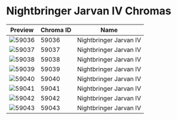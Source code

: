 # Nightbringer Jarvan IV Chromas

| Preview | Chroma ID | Name |
|---------|-----------|------|
| ![59036](https://raw.communitydragon.org/latest/plugins/rcp-be-lol-game-data/global/default/v1/champion-chroma-images/59/59036.png) | 59036 | Nightbringer Jarvan IV |
| ![59037](https://raw.communitydragon.org/latest/plugins/rcp-be-lol-game-data/global/default/v1/champion-chroma-images/59/59037.png) | 59037 | Nightbringer Jarvan IV |
| ![59038](https://raw.communitydragon.org/latest/plugins/rcp-be-lol-game-data/global/default/v1/champion-chroma-images/59/59038.png) | 59038 | Nightbringer Jarvan IV |
| ![59039](https://raw.communitydragon.org/latest/plugins/rcp-be-lol-game-data/global/default/v1/champion-chroma-images/59/59039.png) | 59039 | Nightbringer Jarvan IV |
| ![59040](https://raw.communitydragon.org/latest/plugins/rcp-be-lol-game-data/global/default/v1/champion-chroma-images/59/59040.png) | 59040 | Nightbringer Jarvan IV |
| ![59041](https://raw.communitydragon.org/latest/plugins/rcp-be-lol-game-data/global/default/v1/champion-chroma-images/59/59041.png) | 59041 | Nightbringer Jarvan IV |
| ![59042](https://raw.communitydragon.org/latest/plugins/rcp-be-lol-game-data/global/default/v1/champion-chroma-images/59/59042.png) | 59042 | Nightbringer Jarvan IV |
| ![59043](https://raw.communitydragon.org/latest/plugins/rcp-be-lol-game-data/global/default/v1/champion-chroma-images/59/59043.png) | 59043 | Nightbringer Jarvan IV |